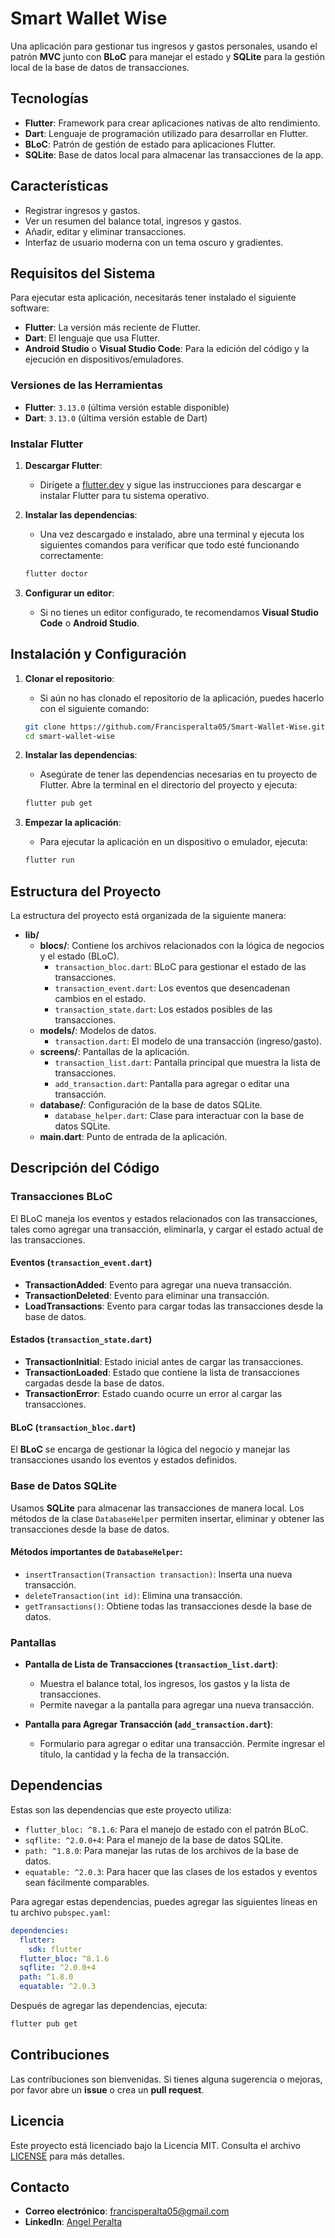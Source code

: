 # Smart Wallet Wise

Una aplicación para gestionar tus ingresos y gastos personales, usando el patrón **MVC** junto con **BLoC** para manejar el estado y **SQLite** para la gestión local de la base de datos de transacciones.

## Tecnologías

- **Flutter**: Framework para crear aplicaciones nativas de alto rendimiento.
- **Dart**: Lenguaje de programación utilizado para desarrollar en Flutter.
- **BLoC**: Patrón de gestión de estado para aplicaciones Flutter.
- **SQLite**: Base de datos local para almacenar las transacciones de la app.

## Características

- Registrar ingresos y gastos.
- Ver un resumen del balance total, ingresos y gastos.
- Añadir, editar y eliminar transacciones.
- Interfaz de usuario moderna con un tema oscuro y gradientes.

## Requisitos del Sistema

Para ejecutar esta aplicación, necesitarás tener instalado el siguiente software:

- **Flutter**: La versión más reciente de Flutter.
- **Dart**: El lenguaje que usa Flutter.
- **Android Studio** o **Visual Studio Code**: Para la edición del código y la ejecución en dispositivos/emuladores.

### Versiones de las Herramientas

- **Flutter**: `3.13.0` (última versión estable disponible)
- **Dart**: `3.13.0` (última versión estable de Dart)

### Instalar Flutter

1. **Descargar Flutter**:
   - Dirígete a [flutter.dev](https://flutter.dev/docs/get-started/install) y sigue las instrucciones para descargar e instalar Flutter para tu sistema operativo.

2. **Instalar las dependencias**:
   - Una vez descargado e instalado, abre una terminal y ejecuta los siguientes comandos para verificar que todo esté funcionando correctamente:
   ```bash
   flutter doctor
   ```

3. **Configurar un editor**:
   - Si no tienes un editor configurado, te recomendamos **Visual Studio Code** o **Android Studio**.

## Instalación y Configuración

1. **Clonar el repositorio**:
   - Si aún no has clonado el repositorio de la aplicación, puedes hacerlo con el siguiente comando:
   ```bash
   git clone https://github.com/Francisperalta05/Smart-Wallet-Wise.git
   cd smart-wallet-wise
   ```

2. **Instalar las dependencias**:
   - Asegúrate de tener las dependencias necesarias en tu proyecto de Flutter. Abre la terminal en el directorio del proyecto y ejecuta:
   ```bash
   flutter pub get
   ```

3. **Empezar la aplicación**:
   - Para ejecutar la aplicación en un dispositivo o emulador, ejecuta:
   ```bash
   flutter run
   ```

## Estructura del Proyecto

La estructura del proyecto está organizada de la siguiente manera:

- **lib/**
  - **blocs/**: Contiene los archivos relacionados con la lógica de negocios y el estado (BLoC).
    - `transaction_bloc.dart`: BLoC para gestionar el estado de las transacciones.
    - `transaction_event.dart`: Los eventos que desencadenan cambios en el estado.
    - `transaction_state.dart`: Los estados posibles de las transacciones.
  - **models/**: Modelos de datos.
    - `transaction.dart`: El modelo de una transacción (ingreso/gasto).
  - **screens/**: Pantallas de la aplicación.
    - `transaction_list.dart`: Pantalla principal que muestra la lista de transacciones.
    - `add_transaction.dart`: Pantalla para agregar o editar una transacción.
  - **database/**: Configuración de la base de datos SQLite.
    - `database_helper.dart`: Clase para interactuar con la base de datos SQLite.
  - **main.dart**: Punto de entrada de la aplicación.

## Descripción del Código

### Transacciones BLoC

El BLoC maneja los eventos y estados relacionados con las transacciones, tales como agregar una transacción, eliminarla, y cargar el estado actual de las transacciones.

#### Eventos (`transaction_event.dart`)

- **TransactionAdded**: Evento para agregar una nueva transacción.
- **TransactionDeleted**: Evento para eliminar una transacción.
- **LoadTransactions**: Evento para cargar todas las transacciones desde la base de datos.

#### Estados (`transaction_state.dart`)

- **TransactionInitial**: Estado inicial antes de cargar las transacciones.
- **TransactionLoaded**: Estado que contiene la lista de transacciones cargadas desde la base de datos.
- **TransactionError**: Estado cuando ocurre un error al cargar las transacciones.

#### BLoC (`transaction_bloc.dart`)

El **BLoC** se encarga de gestionar la lógica del negocio y manejar las transacciones usando los eventos y estados definidos.

### Base de Datos SQLite

Usamos **SQLite** para almacenar las transacciones de manera local. Los métodos de la clase `DatabaseHelper` permiten insertar, eliminar y obtener las transacciones desde la base de datos.

#### Métodos importantes de `DatabaseHelper`:

- `insertTransaction(Transaction transaction)`: Inserta una nueva transacción.
- `deleteTransaction(int id)`: Elimina una transacción.
- `getTransactions()`: Obtiene todas las transacciones desde la base de datos.

### Pantallas

- **Pantalla de Lista de Transacciones (`transaction_list.dart`)**:
  - Muestra el balance total, los ingresos, los gastos y la lista de transacciones.
  - Permite navegar a la pantalla para agregar una nueva transacción.

- **Pantalla para Agregar Transacción (`add_transaction.dart`)**:
  - Formulario para agregar o editar una transacción. Permite ingresar el título, la cantidad y la fecha de la transacción.

## Dependencias

Estas son las dependencias que este proyecto utiliza:

- `flutter_bloc: ^8.1.6`: Para el manejo de estado con el patrón BLoC.
- `sqflite: ^2.0.0+4`: Para el manejo de la base de datos SQLite.
- `path: ^1.8.0`: Para manejar las rutas de los archivos de la base de datos.
- `equatable: ^2.0.3`: Para hacer que las clases de los estados y eventos sean fácilmente comparables.

Para agregar estas dependencias, puedes agregar las siguientes líneas en tu archivo `pubspec.yaml`:

```yaml
dependencies:
  flutter:
    sdk: flutter
  flutter_bloc: ^8.1.6
  sqflite: ^2.0.0+4
  path: ^1.8.0
  equatable: ^2.0.3
```

Después de agregar las dependencias, ejecuta:

```bash
flutter pub get
```

## Contribuciones

Las contribuciones son bienvenidas. Si tienes alguna sugerencia o mejoras, por favor abre un **issue** o crea un **pull request**.

## Licencia

Este proyecto está licenciado bajo la Licencia MIT. Consulta el archivo [LICENSE](LICENSE) para más detalles.

## Contacto

- **Correo electrónico**: [francisperalta05@gmail.com](mailto:francisperalta05@gmail.com)
- **LinkedIn**: [Angel Peralta](https://www.linkedin.com/in/angelperalt4/)
